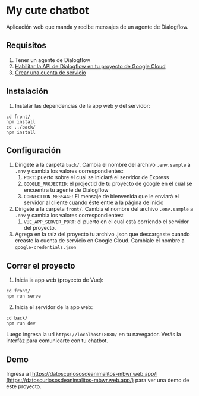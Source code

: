 # My cute chatbot

Aplicación web que manda y recibe mensajes de un agente de Dialogflow.

## Requisitos

1. Tener un agente de Dialogflow
2. [Habilitar la API de Dialogflow en tu proyecto de Google Cloud](https://console.cloud.google.com/flows/enableapi?apiid=dialogflow.googleapis.com)
3. [Crear una cuenta de servicio](https://cloud.google.com/docs/authentication/getting-started)

## Instalación

1. Instalar las dependencias de la app web y del servidor:
```
cd front/
npm install
cd ../back/
npm install
```

## Configuración

1. Dirigete a la carpeta `back/`. Cambia el nombre del archivo `.env.sample` a `.env` y cambia los valores correspondientes:
   1. `PORT`: puerto sobre el cual se iniciará el servidor de Express
   2. `GOOGLE_PROJECTID`: el projectId de tu proyecto de google en el cual se encuentra tu agente de Dialogflow
   3. `CONNECTION_MESSAGE`: El mensaje de bienvenida que le enviará el servidor al cliente cuando éste entre a la página de inicio
2. Dirigete a la carpeta `front/`. Cambia el nombre del archivo `.env.sample` a `.env` y cambia los valores correspondientes:
   1. `VUE_APP_SERVER_PORT`: el puerto en el cual está corriendo el servidor del proyecto.
3. Agrega en la raíz del proyecto tu archivo .json que descargaste cuando creaste la cuenta de servicio en Google Cloud. Cambiale el nombre a `google-credentials.json`

## Correr el proyecto
1. Inicia la app web (proyecto de Vue):
```
cd front/
npm run serve
```
2. Inicia el servidor de la app web:
```
cd back/
npm run dev
```
Luego ingresa la url `https://localhost:8080/` en tu navegador. Verás la interfáz para comunicarte con tu chatbot.

## Demo
Ingresa a [https://datoscuriososdeanimalitos-mbwr.web.app/](https://datoscuriososdeanimalitos-mbwr.web.app/) para ver una demo de este proyecto.